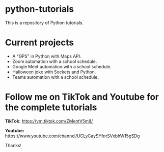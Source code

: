 # python-tutorials
This is a repository of Python tutorials.

# **Current projects**

- A "GPS" in Python with Maps API.
- Zoom automation with a school schedule.
- Google Meet automation with a school schedule.
- Halloween joke with Sockets and Python.
- Teams automation with a school schedule.

# **Follow me on TikTok and Youtube for the complete tutorials**

**TikTok:** https://vm.tiktok.com/ZMentV5m8/

**Youtube:** https://www.youtube.com/channel/UCLyCaySYfnrSVxbhW15gSDg

Thanks!

